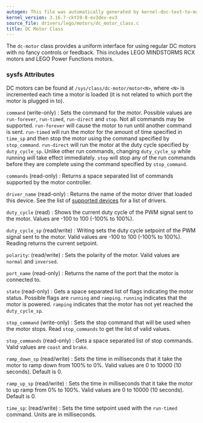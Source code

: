 ```yaml
---
autogen: This file was automatically generated by kernel-doc-text-to-markdown.py
kernel_version: 3.16.7-ckt19-8-ev3dev-ev3
source_file: drivers/lego/motors/dc_motor_class.c
title: DC Motor Class
---
```


The `dc-motor` class provides a uniform interface for using regular DC motors
with no fancy controls or feedback. This includes LEGO MINDSTORMS RCX motors
and LEGO Power Functions motors.

### sysfs Attributes

DC motors can be found at `/sys/class/dc-motor/motor<N>`, where `<N>`
is incremented each time a motor is loaded (it is not related to which port
the motor is plugged in to).

`command` (write-only)
: Sets the command for the motor. Possible values are `run-forever`,
`run-timed`, `run-direct` and `stop`. Not all commands may be supported.
`run-forever` will cause the motor to run until another command is sent.
`run-timed` will run the motor for the amount of time specified in `time_sp`
and then stop the motor using the command specified by `stop_command`.
`run-direct` will run the motor at the duty cycle specified by `duty_cycle_sp`.
Unlike other run commands, changing `duty_cycle_sp` while running *will*
take effect immediately.
`stop` will stop any of the run commands before they are complete using the
command specified by `stop_command`.

`commands` (read-only)
: Returns a space separated list of commands supported by the motor
controller.

`driver_name` (read-only)
: Returns the name of the motor driver that loaded this device. See the list
of [supported devices] for a list of drivers.

`duty_cycle` (read)
: Shows the current duty cycle of the PWM signal sent to the motor. Values
are -100 to 100 (-100% to 100%).

`duty_cycle_sp` (read/write)
: Writing sets the duty cycle setpoint of the PWM signal sent to the motor.
Valid values are -100 to 100 (-100% to 100%). Reading returns the current
setpoint.

`polarity`: (read/write)
: Sets the polarity of the motor. Valid values are `normal` and `inversed`.

`port_name` (read-only)
: Returns the name of the port that the motor is connected to.

`state` (read-only)
: Gets a space separated list of flags indicating the motor status. Possible
flags are `running` and `ramping`. `running` indicates that the motor is
powered. `ramping` indicates that the motor has not yet reached the
`duty_cycle_sp`.

`stop_command` (write-only)
: Sets the stop command that will be used when the motor stops. Read
`stop_commands` to get the list of valid values.

`stop_commands` (read-only)
: Gets a space separated list of stop commands. Valid values are `coast`
and `brake`.

`ramp_down_sp` (read/write)
: Sets the time in milliseconds that it take the motor to ramp down from 100%
to 0%. Valid values are 0 to 10000 (10 seconds). Default is 0.

`ramp_up_sp` (read/write)
: Sets the time in milliseconds that it take the motor to up ramp from 0% to
100%. Valid values are 0 to 10000 (10 seconds). Default is 0.

`time_sp`: (read/write)
: Sets the time setpoint used with the `run-timed` command. Units are in
milliseconds.

[supported devices]: /docs/motors/#supported-devices

